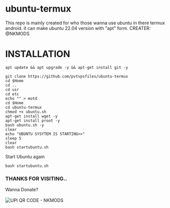 # ubuntu-termux
This repo is mainly created for who those wanna use ubuntu in there termux android. it can make ubuntu 22.04 version with "apt" form.        CREATER: @NKMODS



# INSTALLATION
```
apt update && apt upgrade -y && apt-get install git -y
```
```
git clone https://github.com/pvtvpsfiles/ubuntu-termux
cd $Home
cd ..
cd usr
cd etc
echo "" > motd
cd $Home
cd ubuntu-termux
chmod +x ubuntu.sh
apt-get install wget -y
apt-get install proot -y
bash ubuntu.sh -y
clear
echo "UBUNTU SYSYTEM IS STARTING>>"
sleep 5
clear
bash startubuntu.sh
```

Start Ubuntu again
```
bash startubuntu.sh
```


### THANKS FOR VISITING..
Wanna Donate?
<br></br>
<img src="https://i.imgur.com/yLzbdIq.jpeg" alt="UPI QR CODE - NKMODS" style="vertical-align:middle"/>
